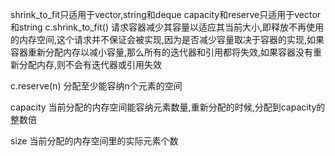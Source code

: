 shrink_to_fit只适用于vector,string和deque
capacity和reserve只适用于vector和string
c.shrink_to_fit()
请求容器减少其容量以适应其当前大小,即释放不再使用的内存空间,这个请求并不保证会被实现,因为是否减少容量取决于容器的实现,如果容器重新分配内存以减小容量,那么所有的迭代器和引用都将失效,如果容器没有重新分配内存,则不会有迭代器或引用失效

c.reserve(n)
分配至少能容纳n个元素的空间

capacity
当前分配的内存空间能容纳元素数量,重新分配的时候,分配到capacity的整数倍

size
当前分配的内存空间里的实际元素个数
